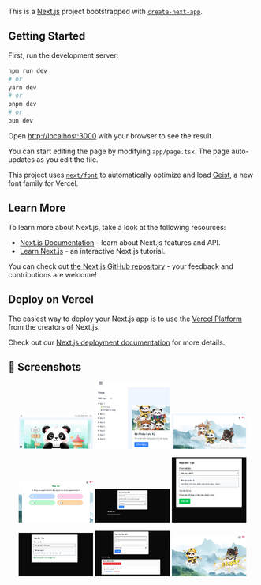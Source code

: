 This is a [Next.js](https://nextjs.org) project bootstrapped with [`create-next-app`](https://nextjs.org/docs/app/api-reference/cli/create-next-app).

## Getting Started

First, run the development server:

```bash
npm run dev
# or
yarn dev
# or
pnpm dev
# or
bun dev
```

Open [http://localhost:3000](http://localhost:3000) with your browser to see the result.

You can start editing the page by modifying `app/page.tsx`. The page auto-updates as you edit the file.

This project uses [`next/font`](https://nextjs.org/docs/app/building-your-application/optimizing/fonts) to automatically optimize and load [Geist](https://vercel.com/font), a new font family for Vercel.

## Learn More

To learn more about Next.js, take a look at the following resources:

- [Next.js Documentation](https://nextjs.org/docs) - learn about Next.js features and API.
- [Learn Next.js](https://nextjs.org/learn) - an interactive Next.js tutorial.

You can check out [the Next.js GitHub repository](https://github.com/vercel/next.js) - your feedback and contributions are welcome!

## Deploy on Vercel

The easiest way to deploy your Next.js app is to use the [Vercel Platform](https://vercel.com/new?utm_medium=default-template&filter=next.js&utm_source=create-next-app&utm_campaign=create-next-app-readme) from the creators of Next.js.

Check out our [Next.js deployment documentation](https://nextjs.org/docs/app/building-your-application/deploying) for more details.
<h2>📸 Screenshots</h2>

<p align="center">
  <img src="https://raw.githubusercontent.com/AdamITDEV/project-E-Learning/1d130a0e70d12ab6d8ebf2fc4e595585a4a98b1c/image%20elearning1.png" width="30%">
  <img src="https://raw.githubusercontent.com/AdamITDEV/project-E-Learning/1d130a0e70d12ab6d8ebf2fc4e595585a4a98b1c/image%20elearning2.png" width="30%">
  <img src="https://raw.githubusercontent.com/AdamITDEV/project-E-Learning/1d130a0e70d12ab6d8ebf2fc4e595585a4a98b1c/image%20elearning3.png" width="30%">
</p>

<p align="center">
  <img src="https://raw.githubusercontent.com/AdamITDEV/project-E-Learning/1d130a0e70d12ab6d8ebf2fc4e595585a4a98b1c/image%20elearning4.png" width="30%">
  <img src="https://raw.githubusercontent.com/AdamITDEV/project-E-Learning/1d130a0e70d12ab6d8ebf2fc4e595585a4a98b1c/image%20elearning5.png" width="30%">
  <img src="https://raw.githubusercontent.com/AdamITDEV/project-E-Learning/1d130a0e70d12ab6d8ebf2fc4e595585a4a98b1c/image%20elearning6.png" width="30%">
</p>

<p align="center">
  <img src="https://raw.githubusercontent.com/AdamITDEV/project-E-Learning/1d130a0e70d12ab6d8ebf2fc4e595585a4a98b1c/image%20elearning7.png" width="30%">
  <img src="https://raw.githubusercontent.com/AdamITDEV/project-E-Learning/1d130a0e70d12ab6d8ebf2fc4e595585a4a98b1c/image%20elearning8.png" width="30%">
  <img src="https://raw.githubusercontent.com/AdamITDEV/project-E-Learning/1d130a0e70d12ab6d8ebf2fc4e595585a4a98b1c/image%20elearning9.png" width="30%">
</p>
